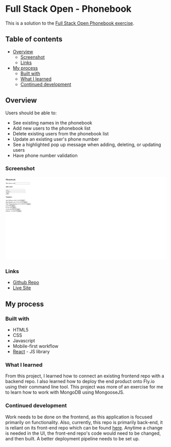 # Full Stack Open - Phonebook

This is a solution to the [Full Stack Open Phonebook exercise](https://fullstackopen.com/en/part3/saving_data_to_mongo_db#exercises-3-15-3-18). 

## Table of contents

- [Overview](#overview)
  - [Screenshot](#screenshot)
  - [Links](#links)
- [My process](#my-process)
  - [Built with](#built-with)
  - [What I learned](#what-i-learned)
  - [Continued development](#continued-development)

## Overview

Users should be able to:

- See existing names in the phonebook
- Add new users to the phonebook list
- Delete existing users from the phonebook list
- Update an existing user's phone number
- See a highlighted pop up message when adding, deleting, or updating users
- Have phone number validation

### Screenshot

![Desktop Screenshot](./Screenshot%202023-12-14%20160140.png)


### Links

- [Github Repo](https://github.com/DeviantSchemist/fullstackopen_phonebookfullstack)
- [Live Site](https://nameless-paper-7500.fly.dev/)

## My process

### Built with

- HTML5
- CSS
- Javascript
- Mobile-first workflow
- [React](https://reactjs.org/) - JS library

### What I learned

From this project, I learned how to connect an existing frontend repo with a backend repo. I also learned how to deploy the end product onto Fly.io using their command line tool. This project was more of an exercise for me to learn how to work with MongoDB using MongooseJS.

### Continued development

Work needs to be done on the frontend, as this application is focused primarily on functionality. Also, currently, this repo is primarily back-end, it is reliant on its front-end repo which can be found [here](https://github.com/DeviantSchemist/fullstackopen_phonebook). Anytime a change is needed in the UI, the front-end repo's code would need to be changed, and then built.  A better deployment pipeline needs to be set up.
